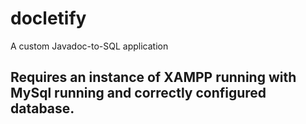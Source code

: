 # docletify
A custom Javadoc-to-SQL application
## Requires an instance of XAMPP running with MySql running and correctly configured database.
